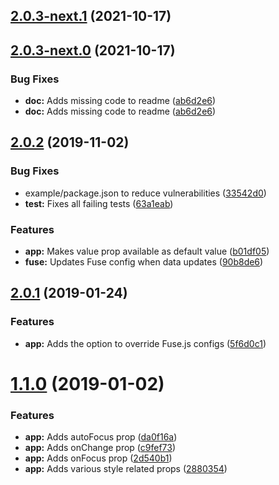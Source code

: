 ## [2.0.3-next.1](https://github.com/ghoshnirmalya/react-search-box/compare/v2.0.3-next.0...v2.0.3-next.1) (2021-10-17)

## [2.0.3-next.0](https://github.com/ghoshnirmalya/react-search-box/compare/v2...v2.0.3-next.0) (2021-10-17)

### Bug Fixes

- **doc:** Adds missing code to readme ([ab6d2e6](https://github.com/ghoshnirmalya/react-search-box/commit/ab6d2e67cb8ba8ec31ce642ac0fce2c71cf66c78))
- **doc:** Adds missing code to readme ([ab6d2e6](https://github.com/ghoshnirmalya/react-search-box/commit/ab6d2e67cb8ba8ec31ce642ac0fce2c71cf66c78))

## [2.0.2](https://github.com/ghoshnirmalya/react-search-box/compare/v2...v2.0.3-beta.0) (2019-11-02)

### Bug Fixes

- example/package.json to reduce vulnerabilities ([33542d0](https://github.com/ghoshnirmalya/react-search-box/commit/33542d0506a407cdb4ca873a4f5736edfb4f0091))
- **test:** Fixes all failing tests ([63a1eab](https://github.com/ghoshnirmalya/react-search-box/commit/63a1eab4266cc5757daa59196212cedcd7353afb))

### Features

- **app:** Makes value prop available as default value ([b01df05](https://github.com/ghoshnirmalya/react-search-box/commit/b01df05333885ef5c10baffeb8ae0fcad2e46795))
- **fuse:** Updates Fuse config when data updates ([90b8de6](https://github.com/ghoshnirmalya/react-search-box/commit/90b8de67eccbd19a657d592b7c3d18019292f180))

## [2.0.1](https://github.com/ghoshnirmalya/react-search-box/compare/v2...v2.0.3-beta.0) (2019-01-24)

### Features

- **app:** Adds the option to override Fuse.js configs ([5f6d0c1](https://github.com/ghoshnirmalya/react-search-box/commit/5f6d0c10a7588fdf26eb4c74682cc666c1a0c70b))

# [1.1.0](https://github.com/ghoshnirmalya/react-search-box/compare/v2...v2.0.3-beta.0) (2019-01-02)

### Features

- **app:** Adds autoFocus prop ([da0f16a](https://github.com/ghoshnirmalya/react-search-box/commit/da0f16abb639eda1fc77c3e58f316e46b869848b))
- **app:** Adds onChange prop ([c9fef73](https://github.com/ghoshnirmalya/react-search-box/commit/c9fef7329eba6fa6eee7a1212d8f920be93e68fb))
- **app:** Adds onFocus prop ([2d540b1](https://github.com/ghoshnirmalya/react-search-box/commit/2d540b10e1457b668a576596735aecd24359e4ea))
- **app:** Adds various style related props ([2880354](https://github.com/ghoshnirmalya/react-search-box/commit/28803545509dbad1e287564fe36ae62cd61dc7c2))
